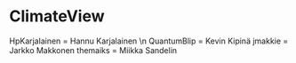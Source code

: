 # ClimateView

HpKarjalainen = Hannu Karjalainen \n
QuantumBlip = Kevin Kipinä
jmakkie = Jarkko Makkonen
themaiks = Miikka Sandelin
